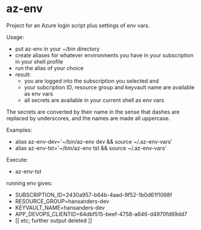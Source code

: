 # az-env
Project for an Azure login script plus settings of env vars.

Usage:
- put az-env in your ~/bin directory
- create aliases for whatever environments you have in your subscription in your shell profile
- run the alias of your choice
- result: 
    - you are logged into the subscription you selected and 
    - your subcription ID, resource group and keyvault name are available as env vars
    - all secrets are available in your current shell as env vars

The secrets are converted by their name in the sense that dashes are replaced by underscores, and the names are made all uppercase.

Examples:
- alias az-env-dev='~/bin/az-env dev && source ~/.az-env-vars'
- alias az-env-tst='~/bin/az-env tst && source ~/.az-env-vars'

Execute:
- az-env-tst

running env gives:
- SUBSCRIPTION_ID=2430a957-b64b-4aad-9f52-1b0d61f1098f
- RESOURCE_GROUP=hansanders-dev
- KEYVAULT_NAME=hansanders-dev
- APP_DEVOPS_CLIENTID=64dbf515-beef-4758-a646-d4970fd69dd7
- [[ etc; further output deleted ]]
